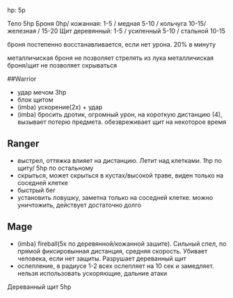 
hp: 5p

Тело 5hp
Броня 0hp/ кожанная: 1-5 / медная 5-10 / кольчуга 10-15/ железная / 15-20
Щит   деревянный: 1-5 / усиленный 5-10 /  стальной 10-15


броня постепенно восстанавливается, если нет урона. 20% в минуту


металличиская броня не позволяет стрелять из лука
металличиская броня/щит не позволяет скрываться

##Warrior

* удар мечом 3hp
* блок щитом
* (imba) ускорение(2x) + удар
* (imba) бросить дротик, огромный урон, на короткую дистанцию (4), вызывает потерю предмета. 
обезвреживает щит на некоторое время


## Ranger
* выстрел, оттяжка влияет на дистанцию. Летит над клетками. 1hp по щиту/ 5hp по остальному
* скрыться, может скрыться в кустах/высокой траве, виден только на соседней клетке
* быстрый бег
* установить ловушку, заметна только на соседней клетке. можно уничтожить, действует достаточно долго



## Mage
* (imba) fireball(5x по деревянной/кожанной зашите). Сильный спел, по прямой фиксировынная дистанция, средняя скорость. 
Убивает человека, если нет защиты. 
Разрушает дереванный щит
* ослепление, в радиусе 1-2 всех ослепляет на 10 сек и замедляет. нельзя использовать ускоряющие, дальние атаки




Дереванный щит
5hp


